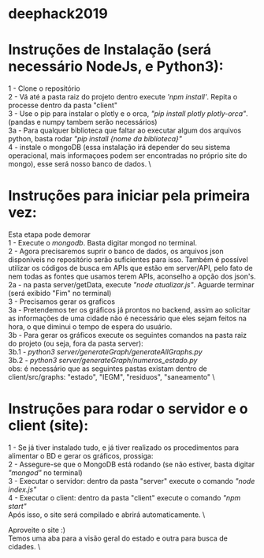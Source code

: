 # deephack2019

# Instruções de Instalação (será necessário NodeJs, e Python3):
1 - Clone o repositório \
2 - Vá até a pasta raiz do projeto dentro execute *'npm install'*. Repita o processe dentro da pasta "client" \
3 - Use o pip para instalar o plotly e o orca, *"pip install plotly plotly-orca"*. (pandas e numpy tambem serão necessários) \
  3a - Para qualquer biblioteca que faltar ao executar algum dos arquivos python, basta rodar *"pip install {nome da biblioteca}"* \
4 - instale o mongoDB (essa instalação irá depender do seu sistema operacional, mais informaçoes podem ser encontradas no próprio site do mongo), esse será nosso banco de dados. \

# Instruções para iniciar pela primeira vez:
Esta etapa pode demorar \
1 - Execute o *mongodb*. Basta digitar mongod no terminal. \
2 - Agora precisaremos suprir o banco de dados, os arquivos json disponiveis no repositório serão suficientes para isso. Também é possível utilizar os códigos de busca em APIs que estão em server/API, pelo fato de nem todas as fontes que usamos terem APIs, aconselho a opção dos json's. \
  2a - na pasta server/getData, execute *"node atualizar.js"*. Aguarde terminar (será exibido "Fim" no terminal)\
3 - Precisamos gerar os graficos \
  3a - Pretendemos ter os gráficos já prontos no backend, assim ao solicitar as informações de uma cidade não é necessário que eles sejam feitos na hora, o que diminui o tempo de espera do usuário. \
  3b - Para gerar os gráficos execute os seguintes comandos na pasta raiz do projeto (ou seja, fora da pasta server): \
    3b.1 - *python3 server/generateGraph/generateAllGraphs.py* \
    3b.2 - *python3 server/generateGraph/numeros_estado.py* \
    obs: é necessário que as seguintes pastas existam dentro de client/src/graphs: "estado", "IEGM", "residuos", "saneamento" \

# Instruções para rodar o servidor e o client (site):
1 - Se já tiver instalado tudo, e já tiver realizado os procedimentos para alimentar o BD e gerar os gráficos, prossiga: \
2 - Assegure-se que o MongoDB está rodando (se não estiver, basta digitar *"mongod"* no terminal) \
3 - Executar o servidor: dentro da pasta "server" execute o comando *"node index.js"* \
4 - Executar o client: dentro da pasta "client" execute o comando *"npm start"* \
Após isso, o site será compilado e abrirá automaticamente. \

Aproveite o site :) \
Temos uma aba para a visão geral do estado e outra para busca de cidades. \
